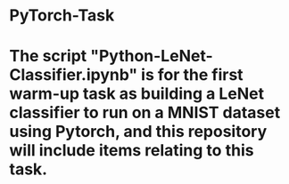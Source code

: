 # PyTorch-Task
# The script "Python-LeNet-Classifier.ipynb" is for the first warm-up task as building a LeNet classifier to run on a MNIST dataset using Pytorch, and this repository will include items relating to this task.
